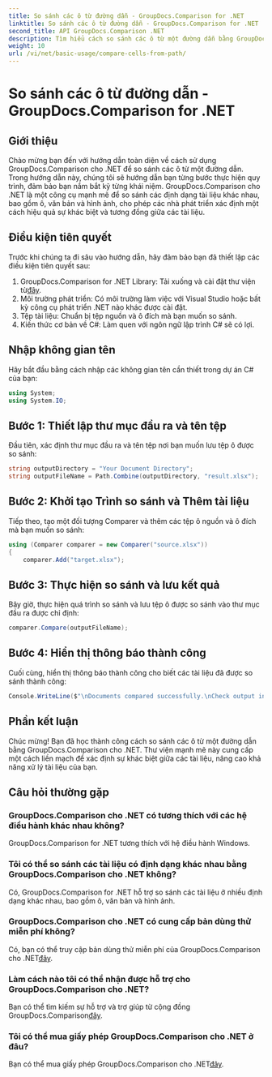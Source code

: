 ```yaml
---
title: So sánh các ô từ đường dẫn - GroupDocs.Comparison for .NET
linktitle: So sánh các ô từ đường dẫn - GroupDocs.Comparison for .NET
second_title: API GroupDocs.Comparison .NET
description: Tìm hiểu cách so sánh các ô từ một đường dẫn bằng GroupDocs.Comparison cho .NET. Xác định hiệu quả sự khác biệt giữa các tài liệu.
weight: 10
url: /vi/net/basic-usage/compare-cells-from-path/
---
```


# So sánh các ô từ đường dẫn - GroupDocs.Comparison for .NET

## Giới thiệu
Chào mừng bạn đến với hướng dẫn toàn diện về cách sử dụng GroupDocs.Comparison cho .NET để so sánh các ô từ một đường dẫn. Trong hướng dẫn này, chúng tôi sẽ hướng dẫn bạn từng bước thực hiện quy trình, đảm bảo bạn nắm bắt kỹ từng khái niệm. GroupDocs.Comparison cho .NET là một công cụ mạnh mẽ để so sánh các định dạng tài liệu khác nhau, bao gồm ô, văn bản và hình ảnh, cho phép các nhà phát triển xác định một cách hiệu quả sự khác biệt và tương đồng giữa các tài liệu.
## Điều kiện tiên quyết
Trước khi chúng ta đi sâu vào hướng dẫn, hãy đảm bảo bạn đã thiết lập các điều kiện tiên quyết sau:
1. GroupDocs.Comparison for .NET Library: Tải xuống và cài đặt thư viện từ[đây](https://releases.groupdocs.com/comparison/net/).
2. Môi trường phát triển: Có môi trường làm việc với Visual Studio hoặc bất kỳ công cụ phát triển .NET nào khác được cài đặt.
3. Tệp tài liệu: Chuẩn bị tệp nguồn và ô đích mà bạn muốn so sánh.
4. Kiến thức cơ bản về C#: Làm quen với ngôn ngữ lập trình C# sẽ có lợi.

## Nhập không gian tên
Hãy bắt đầu bằng cách nhập các không gian tên cần thiết trong dự án C# của bạn:
```csharp
using System;
using System.IO;
```
## Bước 1: Thiết lập thư mục đầu ra và tên tệp
Đầu tiên, xác định thư mục đầu ra và tên tệp nơi bạn muốn lưu tệp ô được so sánh:
```csharp
string outputDirectory = "Your Document Directory";
string outputFileName = Path.Combine(outputDirectory, "result.xlsx");
```
## Bước 2: Khởi tạo Trình so sánh và Thêm tài liệu
Tiếp theo, tạo một đối tượng Comparer và thêm các tệp ô nguồn và ô đích mà bạn muốn so sánh:
```csharp
using (Comparer comparer = new Comparer("source.xlsx"))
{
    comparer.Add("target.xlsx");
```
## Bước 3: Thực hiện so sánh và lưu kết quả
Bây giờ, thực hiện quá trình so sánh và lưu tệp ô được so sánh vào thư mục đầu ra được chỉ định:
```csharp
comparer.Compare(outputFileName);
```
## Bước 4: Hiển thị thông báo thành công
Cuối cùng, hiển thị thông báo thành công cho biết các tài liệu đã được so sánh thành công:
```csharp
Console.WriteLine($"\nDocuments compared successfully.\nCheck output in {outputDirectory}.");
```

## Phần kết luận
Chúc mừng! Bạn đã học thành công cách so sánh các ô từ một đường dẫn bằng GroupDocs.Comparison cho .NET. Thư viện mạnh mẽ này cung cấp một cách liền mạch để xác định sự khác biệt giữa các tài liệu, nâng cao khả năng xử lý tài liệu của bạn.
## Câu hỏi thường gặp
### GroupDocs.Comparison cho .NET có tương thích với các hệ điều hành khác nhau không?
GroupDocs.Comparison for .NET tương thích với hệ điều hành Windows.
### Tôi có thể so sánh các tài liệu có định dạng khác nhau bằng GroupDocs.Comparison cho .NET không?
Có, GroupDocs.Comparison for .NET hỗ trợ so sánh các tài liệu ở nhiều định dạng khác nhau, bao gồm ô, văn bản và hình ảnh.
### GroupDocs.Comparison cho .NET có cung cấp bản dùng thử miễn phí không?
 Có, bạn có thể truy cập bản dùng thử miễn phí của GroupDocs.Comparison cho .NET[đây](https://releases.groupdocs.com/).
### Làm cách nào tôi có thể nhận được hỗ trợ cho GroupDocs.Comparison cho .NET?
Bạn có thể tìm kiếm sự hỗ trợ và trợ giúp từ cộng đồng GroupDocs.Comparison[đây](https://forum.groupdocs.com/c/comparison/12).
### Tôi có thể mua giấy phép GroupDocs.Comparison cho .NET ở đâu?
 Bạn có thể mua giấy phép GroupDocs.Comparison cho .NET[đây](https://purchase.groupdocs.com/buy).